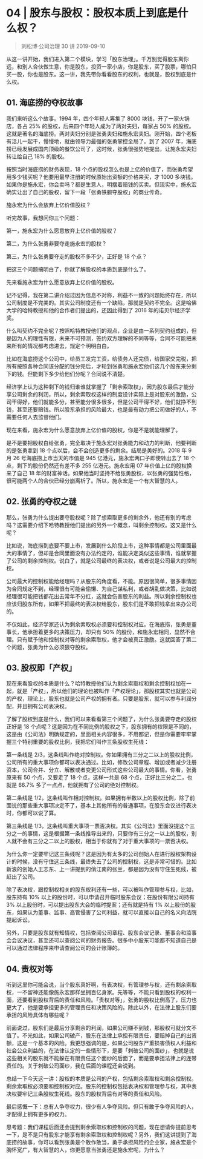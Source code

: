 # 04 | 股东与股权：股权本质上到底是什么权？
> 刘松博·公司治理 30 讲
2019-09-10

从这一讲开始，我们进入第二个模块，学习「股东治理」。千万别觉得股东离你远，和别人合伙做生意，你是股东，投资一家小店，你是股东，买了股票，哪怕只买一股，你也是股东。这一讲，我先带你看看股东的权利，也就是，股权到底是什么权。

## 01. 海底捞的夺权故事

我们来听这么个故事。1994 年，四个年轻人筹集了 8000 块钱，开了一家火锅店，各占 25% 的股权，后来四个年轻人成为了两对夫妇，每家占 50% 的股权。这就是著名的海底捞。两对夫妇分别是张勇夫妇和施永宏夫妇。刚开始，四个老板有活儿一起干，慢慢地，就由领导力最强的张勇掌控全局了。到了 2007 年，海底捞已经发展成国内顶级的餐饮公司了，这时候，张勇很强势地提出，让施永宏夫妇转让给自己 18% 的股权。

按照当时海底捞的财务表现，18 个点的股权怎么也是上亿的价值了，而张勇希望用多少钱买呢？他要用最早注册的时候原始出资额的价格来买，才 1000 多块钱。如果你是施永宏，你会卖吗？都是生意人，明摆着赔钱的买卖。但现实中，施永宏确实让出了自己的股权，留下一段「张勇铁腕夺股权」的商业传奇。

施永宏为什么会放弃上亿价值股权？

听完故事，我想问你三个问题：

第一，施永宏为什么愿意放弃上亿价值的股权？

第二，为什么张勇非要夺走施永宏的股权？

第三，为什么张勇要夺走的股权不多不少，正好是 18 个点？

把这三个问题搞明白了，你就了解股权的本质到底是什么了。

先来看施永宏为什么愿意放弃上亿价值的股权。

记不记得，我在第二讲介绍过因为信息不对称，利益不一致的问题始终存在，所以公司制度是不完美的。其实公司制度还有一个缺陷，那就是契约不完全。这是哈佛大学的哈特教授和他的合作者们提出的，还因此得到了 2016 年的诺贝尔经济学奖。

什么叫契约不完全呢？按照哈特教授他们的观点，企业是由一系列契约组成的，但是因为人的理性有限，未来不可预测，签约双方理解的不同等等，合同不可能把未来所有的情况都考虑进去，规定个明明白白。

比如在海底捞这个公司中，给员工发完工资，给债务人还完债，给国家交完税，把所有按照各种合同该分配的钱分完后，才轮到张勇和施永宏他们这几个股东来分剩下的钱。但能剩下多少给他们分呢？合同说不清楚。

经济学上认为这种剩下的钱归谁谁就掌握了「剩余索取权」，因为股东最后才能分享公司剩余的利润，所以，剩余索取权这样的制度设计实际上是对股东的激励，公司干得好，他们就能多分，甚至能分很多很多，但是公司干得不好，他们就挣不到钱，甚至还要赔钱。所以股东承担的风险最大，也是最有动力把公司做好的人，不需要任何人去监督他们。

现在来看，施永宏为什么愿意放弃上亿价值的股权，你是不是就能理解了。

是不是要把股权白给张勇，完全取决于施永宏对张勇能力和动力的判断，他要判断的是张勇拿到 18 个点以后，会不会创造更多的剩余。结局是美好的。2018 年 9 月 26 号海底捞上市当天的市值是 945 亿港元，施永宏两口子即使转出去了 18 个点，剩下的股份仍然还有差不多 255 亿港元。施永宏用 07 年价值上亿的股权换来了自己 18 年的财富神话。如果他当时坚持不给张勇股权，以张勇的强势性格，很可能两个人的合伙已经分崩离析了。所以，施永宏是一个有大智慧的人。

## 02. 张勇的夺权之谜

那么，张勇为什么提出要夺股权呢？除了想索取更多的剩余外，他还有别的考虑吗？这需要介绍下哈特教授他们提出的另外一个概念，叫剩余控制权。这又是什么呢？

比如说，海底捞到底要不要上市，发展到什么阶段上市，这种事情都是公司里面最大的事情了，但却是合同里面没有办法约定的，谁能决定类似这些事情，谁就掌握了公司的剩余控制权。说白了，就是公司最终的表决权，或者说是公司最大的控制权。

公司最大的控制权能给经理吗？从股东的角度看，不能。原因很简单，很多事情因为合同规定不到，经理很有可能会偷懒、为自己谋私利，或者胡乱做决策，比如说经理很可能把钱都花出去常年不分红，这就会伤害股东的利益。所以剩余控制权也应该归股东所有，如果不把最终的表决权给股东，股东们是不敢把钱拿出来办公司的。

不仅如此，经济学家还认为剩余索取权必须要和控制权对应。在海底捞，张勇是董事长，他承担着更多的决策压力，却只有 50% 的股份，和施永宏相同，显然不合理。只有赋予他和控制权对等的剩余索取权，他才会被真正激励。这就回答了第二个问题，张勇为什么必须狠夺股权。

## 03. 股权即「产权」

现在来看股权的本质是什么？哈特教授他们认为剩余索取权和剩余控制权加在一起，就是「产权」，所以他们的理论也被叫作「产权理论」，那股权其实也就是公司的产权，理论上，股东也就是公司产权的拥有者。只要是股东，就可以参与利润分配，并且拥有公司表决权。

了解了股权到底是什么，我们可以来看看第三个问题了，为什么张勇要夺走的股权正好是 18 个点呢？这是因为在不同比例的股权之下，股东拥有的权限是不同的，这是由《公司法》明确规定的，里面相关内容很多，不用都记，但是你需要牢牢掌握三个特别重要的股权比例，我把它们叫作三条股权生死线：

第一条线是 2/3，这条线叫作绝对控制权。你如果拥有三分之二以上的股权比例，公司所有的重大事项你都可以表决通过。比如，修改公司章程、增加或者减少注册资本，公司合并、分立、解散或者变更公司形式这些公司最大的事情。你看，张勇原来有 50 个点，又要走了 18 个点，这样一共是 68 个点，正好比三分之二，也就是 66.7% 多了一点点，他就拥有了公司的绝对控制权。

第二条线是 1/2，这条线叫作相对控制权。如果拥有半数以上的股权比例，除了前面说的那些重大事项决定不了，基本上其他所有的普通事项，在股东会议进行表决时，你都可以说了算。

第三条线是 1/3，这条线叫重大事项一票否决权。其实《公司法》里面没提这个三分之一的事情，这是根据第一条线推导出来的，只要你有三分之一以上的股权，别人就不会有三分之二以上的股权，相当于你就有了对于重大事项的一票否决权。

为什么你一定要牢记这三条线呢？这是因为有太多的公司创始人在进行股权架构设计的时候，没有守住这三条线，最终失去了公司的控制权，这是非常可惜的。比如新浪的创始人王志东、上一讲提到的俏江南的张兰，都是因为没有守住生死线，被赶出了公司。

除了表决权，跟控制权相关的股东权利还有一些，可以被叫作管理参与权，比如，股东持有 10% 以上的股份时，可以申请召开临时股东会议；在股份有限公司持有 3% 以上股份时，可以提出股东大会的临时提案；还有就是持有 1% 以上股份的股东，如果认为董事、监事、高管侵害了公司利益，就可以直接以自己的名义向法院提起诉讼。

另外，只要是股东就有知情权，包括查阅公司章程、股东会议记录、董事会和监事会会议决议，甚至还可以查阅公司的财务报告。很多中小股东可能都不知道自己是可以通过法律程序来申请查阅公司的会计账簿的。

## 04. 责权对等

听到这里你可能会说，当个股东真好啊，有表决权，有管理参与权，还有剩余索取权，一不留神还能像施永宏那样坐拥百亿身家。先等等，不能只看到股权的权利一面，还要看到股权背后的责任和风险。「责权对等」，张勇的股权比例高了，压力也更大了，他是要承担更多的管理责任和决策风险的。除此以外，在法律上股东们要承担的风险具体有哪些呢？

前面说过，股东们是最后分享剩余的利润，如果公司赚不到钱，那股权可就分文不值了。不光如此，如果公司破产，股东在法律上承担有限责任，要赔掉自己的出资额，这是一个基本的风险。我更想强调的是，如果公司股东严重损害债权人利益和社会公众利益的，在法律认定的一些情形下，是要「刺破公司的面纱」，也就是说这些相关的股东就不能躲在有限责任这个面纱的后面了，而是要承担法律上的连带责任的。关于刺破公司面纱，我在后面的课程还会说到。

总结一下今天这一讲：股权的本质是公司的产权，包括剩余索取权和剩余控制权。剩余索取权必须要和控制权对应。股东的控制权包括表决权和管理参与权，其中表决权要牢记三条股权生死线。股东的股权背后有对等的责任和风险。

最后感慨一下：总有人争夺权力，很少有人争夺风险。但只有敢于争夺风险的人，才配得上拥有更多的权力。

思考题：我们课程后面还会提到剩余索取权和控制权的问题，现在想请你提前思考一下，是不是只有股东才能享有剩余索取权和控制权呢？另外，我们这讲提到了海底捞的故事，你可以看到张勇是个敢作敢当，勇于承担风险的企业家，施永宏是个胸怀宽广，有大智慧的人，你更愿意当张勇还是施永宏呢，为什么？
